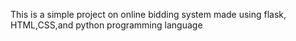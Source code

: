 This is a simple project on online bidding system made using flask, HTML,CSS,and python programming language
